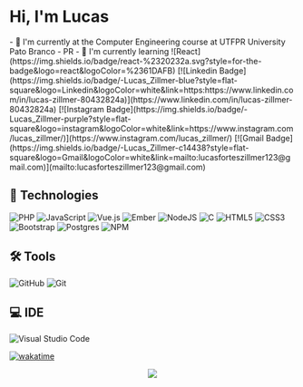 <h1 align = "justify"> Hi, I'm Lucas</h1>


<!-- :rocket: I'm currently working at [![imagem](https://user-images.githubusercontent.com/91758475/205046944-1171ba77-518e-4a9b-8e10-9a9faeede521.png)](https://bitzsoftwares.com.br/)--!>
- 🔭 I'm currently at the Computer Engineering course at UTFPR University Pato Branco - PR
- 🌱 I'm currently learning ![React](https://img.shields.io/badge/react-%2320232a.svg?style=for-the-badge&logo=react&logoColor=%2361DAFB) 



[![Linkedin Badge](https://img.shields.io/badge/-Lucas_Zillmer-blue?style=flat-square&logo=Linkedin&logoColor=white&link=https:https://www.linkedin.com/in/lucas-zillmer-80432824a)](https://www.linkedin.com/in/lucas-zillmer-80432824a)
[![Instagram Badge](https://img.shields.io/badge/-Lucas_Zillmer-purple?style=flat-square&logo=instagram&logoColor=white&link=https://www.instagram.com/lucas_zillmer/)](https://www.instagram.com/lucas_zillmer/)
[![Gmail Badge](https://img.shields.io/badge/-Lucas_Zillmer-c14438?style=flat-square&logo=Gmail&logoColor=white&link=mailto:lucasforteszillmer123@gmail.com)](mailto:lucasforteszillmer123@gmail.com)
<!-- [![Medium Badge](https://img.shields.io/badge/-@natansl-03a57a?style=flat-square&labelColor=000000&logo=Medium&link=https://medium.com/@natansl/)](https://medium.com/@natansl) -->



## 🚀 Technologies

![PHP](https://img.shields.io/badge/php-%23777BB4.svg?style=for-the-badge&logo=php&logoColor=white)
![JavaScript](https://img.shields.io/badge/javascript-%23323330.svg?style=for-the-badge&logo=javascript&logoColor=%23F7DF1E)
![Vue.js](https://img.shields.io/badge/vuejs-%2335495e.svg?style=for-the-badge&logo=vuedotjs&logoColor=%234FC08D)
![Ember](https://img.shields.io/badge/ember-1C1E24?style=for-the-badge&logo=ember.js&logoColor=#D04A37)
![NodeJS](https://img.shields.io/badge/node.js-6DA55F?style=for-the-badge&logo=node.js&logoColor=white)
![C](https://img.shields.io/badge/c-%2300599C.svg?style=for-the-badge&logo=c&logoColor=white)
![HTML5](https://img.shields.io/badge/html5-%23E34F26.svg?style=for-the-badge&logo=html5&logoColor=white)
![CSS3](https://img.shields.io/badge/css3-%231572B6.svg?style=for-the-badge&logo=css3&logoColor=white)
![Bootstrap](https://img.shields.io/badge/bootstrap-%23563D7C.svg?style=for-the-badge&logo=bootstrap&logoColor=white)
![Postgres](https://img.shields.io/badge/postgres-%23316192.svg?style=for-the-badge&logo=postgresql&logoColor=white)
![NPM](https://img.shields.io/badge/NPM-%23000000.svg?style=for-the-badge&logo=npm&logoColor=white)

## 🛠 Tools
![GitHub](https://img.shields.io/badge/-GitHub-181717?style=flat-square&logo=github)
![Git](https://img.shields.io/badge/-Git-black?style=flat-square&logo=git)


## 💻 IDE
![Visual Studio Code](https://img.shields.io/badge/Visual%20Studio%20Code-0078d7.svg?style=for-the-badge&logo=visual-studio-code&logoColor=white)

<!-- ![Python](https://img.shields.io/badge/-Python-black?style=flat-square&logo=Python)
![React](https://img.shields.io/badge/-React-black?style=flat-square&logo=react) -->
<!-- ![TypeScript](https://img.shields.io/badge/-TypeScript-007ACC?style=flat-square&logo=typescript)
![MongoDB](https://img.shields.io/badge/-MongoDB-black?style=flat-square&logo=mongodb)
![GraphQL](https://img.shields.io/badge/-GraphQL-E10098?style=flat-square&logo=graphql)
![Apollo GraphQL](https://img.shields.io/badge/-Apollo%20GraphQL-311C87?style=flat-square&logo=apollo-graphql) -->
<!-- ![MySQL](https://img.shields.io/badge/-MySQL-black?style=flat-square&logo=mysql)
![Heroku](https://img.shields.io/badge/-Heroku-430098?style=flat-square&logo=heroku)
![Docker](https://img.shields.io/badge/-Docker-black?style=flat-square&logo=docker)
![DigitalOcean](https://img.shields.io/badge/-Digital%20Ocean-darkblue?style=flat-square&logo=digitalocean)
![Amazon AWS](https://img.shields.io/badge/Amazon%20AWS-232F3E?style=flat-square&logo=amazon-aws)
![Google Cloud](https://img.shields.io/badge/Google%20Cloud-black?style=flat-square&logo=google-cloud)-->
<!-- ![GitLab](https://img.shields.io/badge/-GitLab-FCA121?style=flat-square&logo=gitlab)
![BitBucket](https://img.shields.io/badge/-BitBucket-darkblue?style=flat-square&logo=bitbucket)
-->
<!-- 
![GitLab](https://img.shields.io/badge/-GitLab-FCA121?style=flat-square&logo=gitlab)
![JavaScript](https://img.shields.io/badge/javascript-%23323330.svg?style=for-the-badge&logo=javascript&logoColor=%23F7DF1E)
![Ember](https://img.shields.io/badge/ember-1C1E24?style=for-the-badge&logo=ember.js&logoColor=#D04A37)
![NodeJS](https://img.shields.io/badge/node.js-6DA55F?style=for-the-badge&logo=node.js&logoColor=white)
![Bootstrap](https://img.shields.io/badge/bootstrap-%23563D7C.svg?style=for-the-badge&logo=bootstrap&logoColor=white)
<a href="https://www.java.com/" target="_blank"><img style="margin: 10px" src="https://profilinator.rishav.dev/skills-assets/java-original-wordmark.svg" alt="Java" height="50" /></a>
![NPM](https://img.shields.io/badge/NPM-%23000000.svg?style=for-the-badge&logo=npm&logoColor=white) -->
<!-- ### ⚡ GitHub Stats -->

[![wakatime](https://wakatime.com/badge/user/402109a7-3438-4105-b9a3-e7d2e7838e7f.svg)](https://wakatime.com/@402109a7-3438-4105-b9a3-e7d2e7838e7f)


<!-- <div align="center"><img align="center" src="https://github-readme-stats.vercel.app/api?username=lucas-zillmer&show_icons=true&count_private=true&show_icons=true&include_all_commits=true&theme=radical"/></div>
<div align="center"><img align="center" src="https://github-readme-stats.vercel.app/api/wakatime?username=lucas_zillmer&show_icons=true&theme=radical&layout=compact" alt="Github wakatime status" /></div> -->
<div align="center"><img src="https://spotify-github-profile.vercel.app/api/view?uid=213lygcrvcjoztzmram7qokhq&cover_image=true&theme=default&show_offline=false&background_color=121212" /></div>
